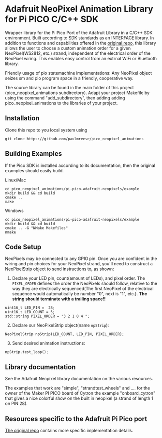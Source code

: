 # Adafruit NeoPixel Animation Library for Pi PICO C/C++ SDK

Wrapper library for the Pi Pico Port of the Adafruit Library in a C/C++ SDK environment.
Built according to SDK standards as an INTERFACE library. In addition to functions and capabilities offered in the [original repo](https://github.com/martinkooij/pi-pico-adafruit-neopixels), this library allows the user to choose a custom animation order for a given NeoPixel(WS2812, etc.) strand, independent of the electrical order of the NeoPixel wiring. This enables easy control from an extrnal WiFi or Bluetooth library.

Friendly usage of pio statemachine implementations: Any NeoPixel object seizes sm and pio program space in a friendly, cooperative way.

The source library can be found in the main folder of this project (pico_neopixel_animations subdirectory). Adapt your project Makefile by using the command "add_subdirectory", then adding adding pico_neopixel_animations to the libraries of your project.

## Installation
Clone this repo to you local system using
````
git clone https://github.com/paulmreese/pico_neopixel_animations
````


## Building Examples
If the Pico SDK is installed according to its documentation, then the original examples should easily build.

Linux/Mac
````
cd pico_neopixel_animations/pi-pico-adafruit-neopixels/example
mkdir build && cd build
cmake ..
make
````
Windows
````
cd pico_neopixel_animations/pi-pico-adafruit-neopixels/example
mkdir build && cd build
cmake .. -G "NMake Makefiles"
nmake
````

## Code Setup
NeoPixels may be connected to any GPIO pin. Once you are confident in the wiring and pin choices for your NeoPixel strand, you'll need to construct a NeoPixelStrip object to send instructions to, as shown:
1. Declare your LED pin, count(amount of LEDs), and pixel order. The `PIXEL_ORDER` defines the order the NeoPixels should follow, relative to the way they are electrically sequenced(The first NeoPixel of the electrical sequence would automatically be number "0", next is "1", etc.). **The string should terminate with a trailing space!!**
````
uint16_t LED_PIN =  28;
uint16_t LED_COUNT = 5;
std::string PIXEL_ORDER = "3 2 1 0 4 ";
````
2. Declare our NeoPixelStrip object(name `npStrip`):
````
NeoPixelStrip npStrip(LED_COUNT, LED_PIN, PIXEL_ORDER);
````
3. Send desired animation instructions:
````
npStrip.test_loop();
````

## Library documentation
See the Adafruit Neopixel library documentation on the various resources.

The examples that work are "simple", "strandtest_wheels" and ....
for the owner of the Maker PI PICO board of Cytron the example "onboard_cytron" that gives a nice colorful show on the built in neopixel (a strand of length 1 on PIN 28).

## Resources specific to the Adafruit Pi Pico port
[The original repo](https://github.com/martinkooij/pi-pico-adafruit-neopixels) contains more specific implementation details.
